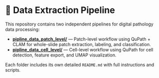 # 🧬 Data Extraction Pipeline

This repository contains two independent pipelines for digital pathology data processing:

- [**pipline_data_patch_level/**](./pipline_data_patch_level) — Patch-level workflow using QuPath + CLAM for whole-slide patch extraction, labeling, and classification.  
- [**pipline_data_cell_level/**](./pipline_data_cell_level) — Cell-level workflow using QuPath for cell detection, feature export, and UMAP visualization.

Each folder includes its own detailed `README.md` with full instructions and scripts.




